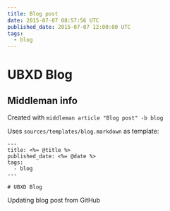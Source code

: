 ```yaml
---
title: Blog post
date: 2015-07-07 08:57:56 UTC
published_date: 2015-07-07 12:00:00 UTC
tags:
  - blog
---
```


# UBXD Blog

## Middleman info

Created with `middleman article "Blog post" -b blog`

Uses `sources/templates/blog.markdown` as template:

```
---
title: <%= @title %>
published_date: <%= @date %>
tags:
  - blog
---

# UBXD Blog
```

Updating blog post from GitHub
